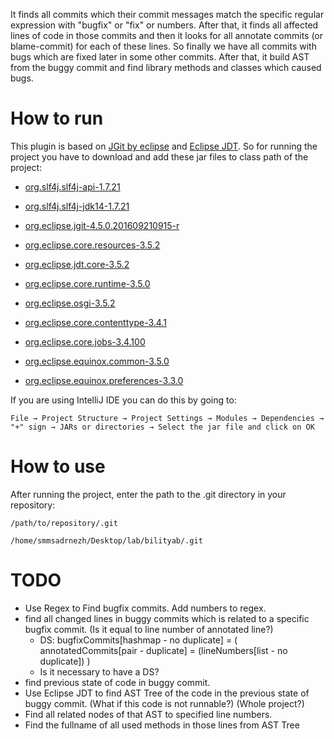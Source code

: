 It finds all commits which their commit messages match the specific regular expression with "bugfix" or "fix" or numbers. After that, it finds all affected lines of code in those commits and then it looks for all annotate commits (or blame-commit) for each of these lines. So finally we have all commits with bugs which are fixed later in some other commits. After that, it build AST from the buggy commit and find library methods and classes which caused bugs.

How to run
=========

This plugin is based on [JGit by eclipse](https://eclipse.org/jgit) and [Eclipse JDT](http://www.eclipse.org/jdt). So for running the project you have to download and add these jar files to class path of the project:

  * [org.slf4j.slf4j-api-1.7.21](https://mvnrepository.com/artifact/org.slf4j/slf4j-api/1.7.21)
  * [org.slf4j.slf4j-jdk14-1.7.21](https://mvnrepository.com/artifact/org.slf4j/slf4j-jdk14/1.7.21)
  * [org.eclipse.jgit-4.5.0.201609210915-r](https://mvnrepository.com/artifact/org.eclipse.jgit/org.eclipse.jgit/4.5.0.201609210915-r)
  
  * [org.eclipse.core.resources-3.5.2](https://mvnrepository.com/artifact/org.eclipse/core-resources/3.5.2)
  * [org.eclipse.jdt.core-3.5.2](https://mvnrepository.com/artifact/org.eclipse/jdt-core/3.5.2)
  * [org.eclipse.core.runtime-3.5.0](https://mvnrepository.com/artifact/org.eclipse.core/org.eclipse.core.runtime/3.5.0.v20090525)
  * [org.eclipse.osgi-3.5.2](https://mvnrepository.com/artifact/org.eclipse.osgi/org.eclipse.osgi/3.5.2.R35x_v20100126)
  * [org.eclipse.core.contenttype-3.4.1](https://mvnrepository.com/artifact/org.eclipse.core/org.eclipse.core.contenttype/3.4.100)
  * [org.eclipse.core.jobs-3.4.100](https://mvnrepository.com/artifact/org.eclipse.core/org.eclipse.core.jobs/3.4.100.v20090429-1800)
  * [org.eclipse.equinox.common-3.5.0](https://mvnrepository.com/artifact/org.eclipse.equinox/org.eclipse.equinox.common/3.5.0.v20090520-1800)
  * [org.eclipse.equinox.preferences-3.3.0](https://mvnrepository.com/artifact/org.eclipse.equinox/org.eclipse.equinox.preferences/3.3.0.v20100503)
  
If you are using IntelliJ IDE you can do this by going to:

`File → Project Structure → Project Settings → Modules → Dependencies → "+" sign → JARs or directories → Select the jar file and click on OK`

How to use
=========

After running the project, enter the path to the .git directory in your repository:

`/path/to/repository/.git`

`/home/smmsadrnezh/Desktop/lab/bilityab/.git`

TODO
=========

  * Use Regex to Find bugfix commits. Add numbers to regex.
  * find all changed lines in buggy commits which is related to a specific bugfix commit. (Is it equal to line number of annotated line?)
    * DS: bugfixCommits[hashmap - no duplicate] = ( annotatedCommits[pair - duplicate] = (lineNumbers[list - no duplicate]) )
    * Is it necessary to have a DS?
  * find previous state of code in buggy commit.
  * Use Eclipse JDT to find AST Tree of the code in the previous state of buggy commit. (What if this code is not runnable?) (Whole project?)
  * Find all related nodes of that AST to specified line numbers.
  * Find the fullname of all used methods in those lines from AST Tree 